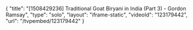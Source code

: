 {
    "title": "[1508429236] Traditional Goat Biryani in India (Part 3) - Gordon Ramsay",
    "type": "solo",
    "layout": "iframe-static",
    "videoId": "123179442",
    "url": "\/tvpembed\/123179442"
}